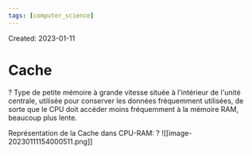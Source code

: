 ```yaml
---
tags: [computer_science] 
---
```

Created: 2023-01-11

# Cache
?
Type de petite mémoire à grande vitesse située à l'intérieur de l'unité centrale, utilisée pour conserver les données fréquemment utilisées, de sorte que le CPU doit accéder moins fréquemment à la mémoire RAM, beaucoup plus lente.
<!--SR:!2023-05-22,74,230-->

Représentation de la Cache dans CPU-RAM:
?
![[image-20230111154000511.png]]
<!--SR:!2023-03-18,41,250-->


